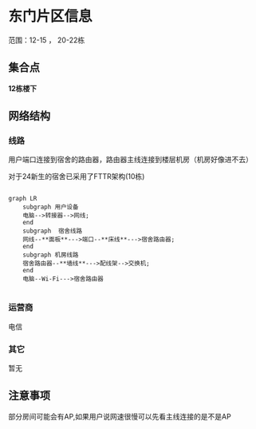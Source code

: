 # 东门片区信息
范围：12-15 ， 20-22栋
## 集合点
**12栋楼下**
## 网络结构
### 线路
用户端口连接到宿舍的路由器，路由器主线连接到楼层机房（机房好像进不去）

对于24新生的宿舍已采用了FTTR架构(10栋)
```mermaid

graph LR
    subgraph 用户设备
    电脑-->转接器-->网线;
    end
    subgraph  宿舍线路 
    网线--**面板**--->端口--**床线**--->宿舍路由器;
    end
    subgraph 机房线路
    宿舍路由器--**墙线**--->配线架-->交换机;
    end
    电脑--Wi-Fi--->宿舍路由器
    
```
### 运营商
电信
### 其它
暂无
## 注意事项
部分房间可能会有AP,如果用户说网速很慢可以先看主线连接的是不是AP
